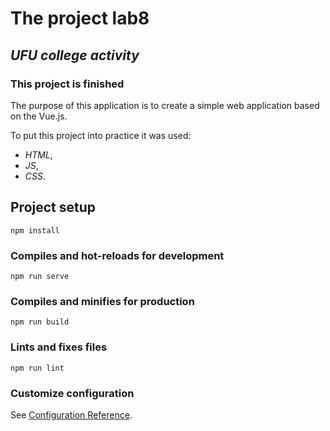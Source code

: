 # The project lab8
## ***UFU college activity***
### This project is finished

The purpose of this application is to create a simple web application based on the Vue.js.

To put this project into practice it was used:
- *HTML*,
- *JS*,
- *CSS*.

## Project setup
```
npm install
```

### Compiles and hot-reloads for development
```
npm run serve
```

### Compiles and minifies for production
```
npm run build
```

### Lints and fixes files
```
npm run lint
```

### Customize configuration
See [Configuration Reference](https://cli.vuejs.org/config/).
